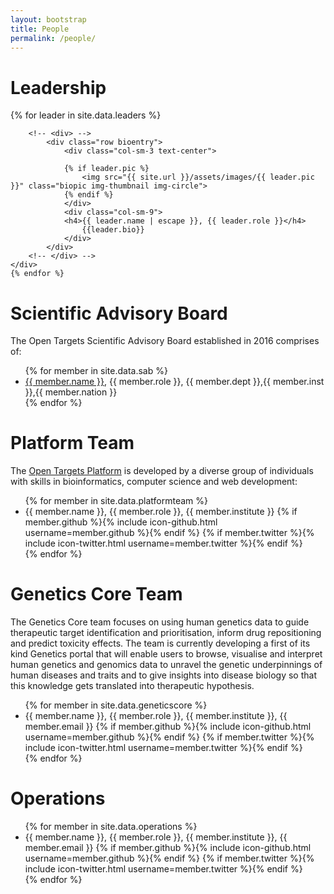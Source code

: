 ```yaml
---
layout: bootstrap
title: People
permalink: /people/
---
```


# Leadership

<!-- <ul class="post-list">
    {% for leader in site.data.leaders %}
      <li>
        <h4>
          {{ leader.name | escape }}, {{ leader.role }}
        </h4>
        <div id="left">
         {% if leader.pic %}
      <img src="{{ site.url }}/assets/images/{{ leader.pic }}" height="150" class="biopic">
      {% endif %}
      </div>
      <div id="right">
        {{leader.bio}}
        </div>
      </li>
    {% endfor %}
  </ul> -->

<!-- <ul class="post-list"> -->
<div class="container">
    {% for leader in site.data.leaders %}
    <div>


        <!-- <div> -->
            <div class="row bioentry">
                <div class="col-sm-3 text-center">

                {% if leader.pic %}
                    <img src="{{ site.url }}/assets/images/{{ leader.pic }}" class="biopic img-thumbnail img-circle">
                {% endif %}
                </div>
                <div class="col-sm-9">
                <h4>{{ leader.name | escape }}, {{ leader.role }}</h4>
                    {{leader.bio}}
                </div>
            </div>
        <!-- </div> -->
    </div>
    {% endfor %}
<!-- </ul> --></div>




# Scientific Advisory Board

The Open Targets Scientific Advisory Board established in 2016 comprises of:

<ul>
{% for member in site.data.sab %}
  <li>
      <a href="{{ member.url }}">{{ member.name }}</a>, {{ member.role }}, {{ member.dept }},{{ member.inst }},{{ member.nation }}
  </li>
{% endfor %}
</ul>


# Platform Team

The [Open Targets Platform](https://www.targetvalidation.org) is developed by a diverse group of individuals with skills in bioinformatics, computer science and web development:


<ul>
{% for member in site.data.platformteam %}
  <li>
      {{ member.name }}, {{ member.role }}, {{ member.institute }}
      {% if member.github %}{% include icon-github.html username=member.github %}{% endif %}
      {% if member.twitter %}{% include icon-twitter.html username=member.twitter %}{% endif %}
  </li>
{% endfor %}
</ul>


# Genetics Core Team

The Genetics Core team focuses on using human genetics data to guide therapeutic target identification and prioritisation, inform drug repositioning and predict toxicity effects. The team is currently developing a first of its kind Genetics portal that will enable users to browse, visualise and interpret human genetics and genomics data to unravel the genetic underpinnings of human diseases and traits and to give insights into disease biology so that this knowledge gets translated into therapeutic hypothesis. 


<ul>
{% for member in site.data.geneticscore %}
  <li>
      {{ member.name }}, {{ member.role }}, {{ member.institute }}, {{ member.email }}
      {% if member.github %}{% include icon-github.html username=member.github %}{% endif %}
      {% if member.twitter %}{% include icon-twitter.html username=member.twitter %}{% endif %}
  </li>
{% endfor %}
</ul>

# Operations

<ul>
{% for member in site.data.operations %}
  <li>
      {{ member.name }}, {{ member.role }}, {{ member.institute }}, {{ member.email }}
      {% if member.github %}{% include icon-github.html username=member.github %}{% endif %}
      {% if member.twitter %}{% include icon-twitter.html username=member.twitter %}{% endif %}
  </li>
{% endfor %}
</ul>